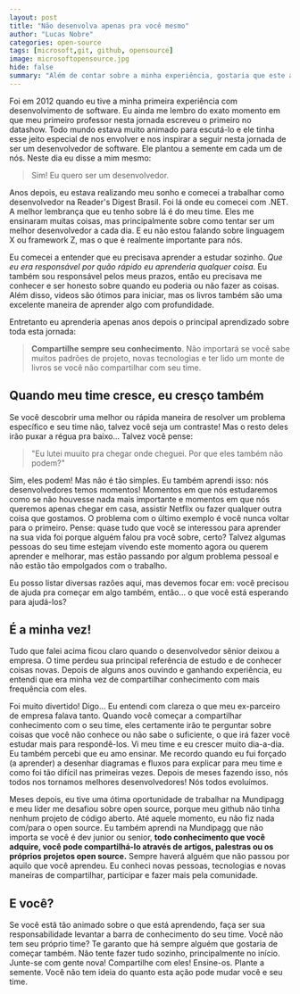 ```yaml
---
layout: post
title: "Não desenvolva apenas pra você mesmo"
author: "Lucas Nobre"
categories: open-source
tags: [microsoft,git, github, opensource]
image: microsoftopensource.jpg
hide: false
summary: "Além de contar sobre a minha experiência, gostaria que este artigo fosse também sobre você, que nunca contribuiu antes, comece a fazê-lo! Eu estou tendo uma experiência muito bacana com a Microsoft e espero ser uma porta de entrada para mais contribuidores."
---
```


Foi em 2012 quando eu tive a minha primeira experiência com desenvolvimento de software. Eu ainda me lembro do exato momento em que meu primeiro professor nesta jornada escreveu o primeiro _<html>_ no datashow. Todo mundo estava muito animado para escutá-lo e ele tinha esse jeito especial de nos envolver e nos inspirar a seguir nesta jornada de ser um desenvolvedor de software. Ele plantou a semente em cada um de nós. Neste dia eu disse a mim mesmo:

> Sim! Eu quero ser um desenvolvedor.

Anos depois, eu estava realizando meu sonho e comecei a trabalhar como desenvolvedor na Reader's Digest Brasil. Foi lá onde eu comecei com .NET. A melhor lembrança que eu tenho sobre lá é do meu time. Eles me ensinaram muitas coisas, mas principalmente sobre como tentar ser um melhor desenvolvedor a cada dia. E eu não estou falando sobre linguagem X ou framework Z, mas o que é realmente importante para nós.

Eu comecei a entender que eu precisava aprender a estudar sozinho. *Que eu era responsável por quão rápido eu aprenderia qualquer coisa*. Eu também sou responsável pelos meus prazos, então eu precisava me conhecer e ser honesto sobre quando eu poderia ou não fazer as coisas. Além disso, videos são ótimos para iniciar, mas os livros também são uma excelente maneira de aprender algo com profundidade.

Entretanto eu aprenderia apenas anos depois o principal aprendizado sobre toda esta jornada:

> **Compartilhe sempre seu conhecimento**. Não importará se você sabe muitos padrões de projeto, novas tecnologias e ter lido um monte de livros se você não compartilhar com seu time.

## Quando meu time cresce, eu cresço também

Se você descobrir uma melhor ou rápida maneira de resolver um problema específico e seu time não, talvez você seja um contraste! Mas o resto deles irão puxar a régua pra baixo... Talvez você pense:

> "Eu lutei muuito pra chegar onde cheguei. Por que eles também não podem?"

Sim, eles podem! Mas não é tão simples. Eu também aprendi isso: nós desenvolvedores temos momentos! Momentos em que nós estudaremos como se não houvesse nada mais importante e momentos em que nós queremos apenas chegar em casa, assistir Netflix ou fazer qualquer outra coisa que gostamos. O problema com o último exemplo é você nunca voltar para o primeiro. Pense: quase tudo que você se interessou para aprender na sua vida foi porque alguém falou pra você sobre, certo? Talvez algumas pessoas do seu time estejam vivendo este momento agora ou querem aprender e melhorar, mas estão passando por algum problema pessoal e não estão tão empolgados com o trabalho.

Eu posso listar diversas razões aqui, mas devemos focar em: você precisou de ajuda pra começar em algo também, então... o que você está esperando para ajudá-los?

## É a minha vez!

Tudo que falei acima ficou claro quando o desenvolvedor sênior deixou a empresa. O time perdeu sua principal referência de estudo e de conhecer coisas novas. Depois de alguns anos ouvindo e ganhando experiência, eu entendi que era minha vez de compartilhar conhecimento com mais frequência com eles.

Foi muito divertido! Digo... Eu entendi com clareza o que meu ex-parceiro de empresa falava tanto. Quando você começar a compartilhar conhecimento com o seu time, eles certamente irão te perguntar sobre coisas que você não conhece ou não sabe o suficiente, o que irá fazer você estudar mais para respondê-los. Vi meu time e eu crescer muito dia-a-dia. Eu também percebi que eu amo ensinar. Me recordo quando eu fui forçado (a aprender) a desenhar diagramas e fluxos para explicar para meu time e como foi tão difícil nas primeiras vezes. Depois de meses fazendo isso, nós todos nos tornamos melhores desenvolvedores! Nós todos evoluímos.

Meses depois, eu tive uma ótima oportunidade de trabalhar na Mundipagg e meu líder me desafiou sobre open source, porque meu github não tinha nenhum projeto de código aberto. Até aquele momento, eu não fiz nada com/para o open source. Eu também aprendi na Mundipagg que não importa se você é dev junior ou senior, **todo conhecimento que você adquire, você pode compartilhá-lo através de artigos, palestras ou os próprios projetos open source.** Sempre haverá alguém que não passou por aquilo que você aprendeu. Eu conheci novas pessoas, tecnologias e novas maneiras de compartilhar, participar e fazer mais pela comunidade.

## E você?

Se você estã tão animado sobre o que está aprendendo, faça ser sua responsabilidade levantar a barra de conhecimento do seu time. Você não tem seu próprio time? Te garanto que há sempre alguém que gostaria de começar também. Não tente fazer tudo sozinho, principalmente no início. Junte-se com gente nova! Compartilhe com eles! Ensine-os. Plante a semente. Você não tem ideia do quanto esta ação pode mudar você e seu time.